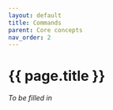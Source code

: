 ```yaml
---
layout: default
title: Commands
parent: Core concepts
nav_order: 2
---
```


# {{ page.title }}

*To be filled in*